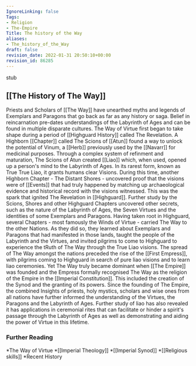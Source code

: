```yaml
---
IgnoreLinking: false
Tags:
- Religion
- The-Empire
Title: The history of the Way
aliases:
- The_history_of_the_Way
draft: false
revision_date: 2022-01-31 20:50:10+00:00
revision_id: 86285
---
```


stub
## [[The History of The Way]]
Priests and Scholars of [[The Way]] have unearthed myths and legends of Exemplars and Paragons that go back as far as any history or saga. Belief in reincarnation pre-dates understandings of the Labyrinth of Ages and can be found in multiple disparate cultures. 
The Way of Virtue first began to take shape during a period of [[Highguard History]] called The Revelation. A Highborn [[Chapter]] called The Scions of [[Atun]] found a way to unlock the potential of Vinum, a [[Herb]] previously used by the [[Navarr]] for medicinal purposes.
Through a complex system of refinment and maturation, The Scions of Atun created [[Liao]] which, when used, opened up a person's mind to the Labyrinth of Ages. In its rarest form, known as True True Liao, it grants humans clear Visions. During this time, another Highborn Chapter - The Distant Shores - uncovered proof that the visions were of [[Events]] that had truly happened by matching up archaeological evidence and historical record with the visions witnessed. This was the spark that ignited The Revelation in [[Highguard]]. Further study by the Scions, Shores and other Highguard Chapters uncovered other secrets, such as the nature of the Labyrinth of Ages, the Seven Virtues and the identities of some Exemplars and Paragons.
Having taken root in Highguard, several Chapters - most famously the Winds of Virtue - carried The Way to the other Nations. As they did so, they learned about Exemplars and Paragons that had manifested in those lands, taught the people of the Labyrinth and the Virtues, and invited pilgrims to come to Highguard to experience the tRuth of The Way through the True Liao visions.
The spread of The Way amongst the nations preceded the rise of the [[First Empress]], with pilgrims coming to Highguard in search of pure liao visions and to learn liao ceremonies. Yet The Way truly became dominant when [[The Empire]] was founded and the Empress formally recognised The Way as the religion of the Empire in the [[Imperial Constitution]]. This included the creation of  the Synod and the granting of its powers.
Since the founding of The Empire, the combined Insights of priests, holy mystics, scholars and wise ones from all nations have further informed the understanding of the Virtues, the Paragons and the Labyrinth of Ages. Further study of liao has also revealed it has applications in  ceremonial rites that can facilitate or hinder a spirit's passage through the Labyrinth of Ages as well as demonstrating and aiding the power of Virtue in this lifetime.
### Further Reading
*The Way of Virtue
*[[Imperial Theology]]
*[[Imperial Synod]]
*[[Religious skills]]
*Recent History